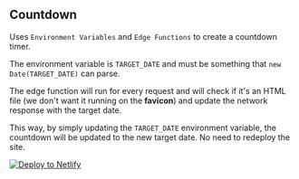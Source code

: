 ## Countdown

Uses `Environment Variables` and `Edge Functions` to create a countdown timer. 

The environment variable is `TARGET_DATE` and must be something 
that `new Date(TARGET_DATE)` can parse.

The edge function will run for every request and will check if it's an 
HTML file (we don't want it running on the **favicon**) and update the
network response with the target date.

This way, by simply updating the `TARGET_DATE` environment variable, 
the countdown will be updated to the new target date. No need to
redeploy the site.

[![Deploy to Netlify](https://www.netlify.com/img/deploy/button.svg)](https://app.netlify.com/start/deploy?repository=https://github.com/code-jorge/netlify-sites&base=countdown#TARGET_DATE)


